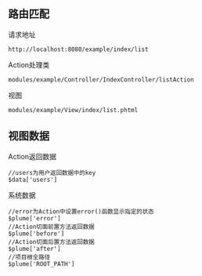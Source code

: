 ## 路由匹配
请求地址
```
http://localhost:8080/example/index/list
```
Action处理类
```
modules/example/Controller/IndexController/listAction
```
视图
```
modules/example/View/index/list.phtml
```
## 视图数据
Action返回数据
```
//users为用户返回数据中的key
$data['users']
```
系统数据
```
//error为Action中设置error()函数显示指定的状态
$plume['error']
//Action切面前置方法返回数据
$plume['before']
//Action切面后置方法返回数据
$plume['after']
//项目根全路径
$plume['ROOT_PATH']
```





